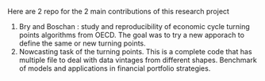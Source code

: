 Here are 2 repo for the 2 main contributions of this research project 

1. Bry and Boschan : study and reproducibility of economic cycle turning points algorithms from OECD. The goal was to try a new apporach to define the same or new turning points.
2. Nowcasting task of the turning points. This is a complete code that has multiple file to deal with data vintages from different shapes. Benchmark of models and applications in financial portfolio strategies.

